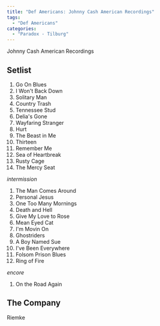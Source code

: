 ```yaml
---
title: "Def Americans: Johnny Cash American Recordings"
tags:
  - "Def Americans"
categories:
  - "Paradox - Tilburg"
---
```

Johnny Cash American Recordings

## Setlist

1. Go On Blues
1. I Won't Back Down
1. Solitary Man
1. Country Trash
1. Tennessee Stud
1. Delia's Gone
1. Wayfaring Stranger
1. Hurt
1. The Beast in Me
1. Thirteen
1. Remember Me
1. Sea of Heartbreak
1. Rusty Cage
1. The Mercy Seat

_intermission_

1. The Man Comes Around
1. Personal Jesus
1. One Too Many Mornings
1. Death and Hell
1. Give My Love to Rose
1. Mean Eyed Cat
1. I'm Movin On
1. Ghostriders
1. A Boy Named Sue
1. I've Been Everywhere
1. Folsom Prison Blues
1. Ring of Fire

_encore_

1. On the Road Again

## The Company

Riemke
